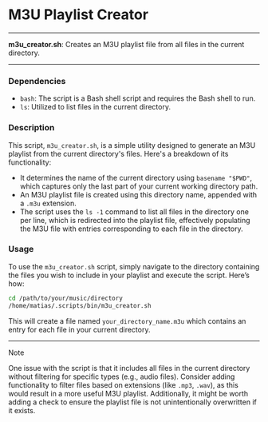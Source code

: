# M3U Playlist Creator

---

**m3u_creator.sh**: Creates an M3U playlist file from all files in the current directory.

---

### Dependencies

- `bash`: The script is a Bash shell script and requires the Bash shell to run.
- `ls`: Utilized to list files in the current directory.

### Description

This script, `m3u_creator.sh`, is a simple utility designed to generate an M3U playlist from the current directory's files. Here's a breakdown of its functionality:

- It determines the name of the current directory using `basename "$PWD"`, which captures only the last part of your current working directory path.
- An M3U playlist file is created using this directory name, appended with a `.m3u` extension.
- The script uses the `ls -1` command to list all files in the directory one per line, which is redirected into the playlist file, effectively populating the M3U file with entries corresponding to each file in the directory.

### Usage

To use the `m3u_creator.sh` script, simply navigate to the directory containing the files you wish to include in your playlist and execute the script. Here’s how:

```bash
cd /path/to/your/music/directory
/home/matias/.scripts/bin/m3u_creator.sh
```

This will create a file named `your_directory_name.m3u` which contains an entry for each file in your current directory.

---

> [!NOTE]
> One issue with the script is that it includes all files in the current directory without filtering for specific types (e.g., audio files). Consider adding functionality to filter files based on extensions (like `.mp3`, `.wav`), as this would result in a more useful M3U playlist. Additionally, it might be worth adding a check to ensure the playlist file is not unintentionally overwritten if it exists.